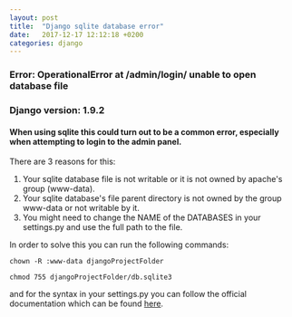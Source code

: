 ```yaml
---
layout: post
title:  "Django sqlite database error"
date:   2017-12-17 12:12:18 +0200
categories: django
---
```



### Error: OperationalError at /admin/login/ unable to open database file 
### Django version: 1.9.2

#### When using sqlite this could turn out to be a common error, especially when attempting to login to the admin panel.

There are 3 reasons for this:

1. Your sqlite database file is not writable or it is not owned by apache's group (www-data).
2. Your sqlite database's file parent directory is not owned by the group www-data or not writable by it.
3. You might need to change the NAME of the DATABASES in your settings.py and use the full path to the file.

In order to solve this you can run the following commands:

```chown -R :www-data djangoProjectFolder```

```chmod 755 djangoProjectFolder/db.sqlite3```

and for the syntax in your settings.py you can follow the official documentation which can be found [here](https://docs.djangoproject.com/en/1.10/ref/settings/#name).
